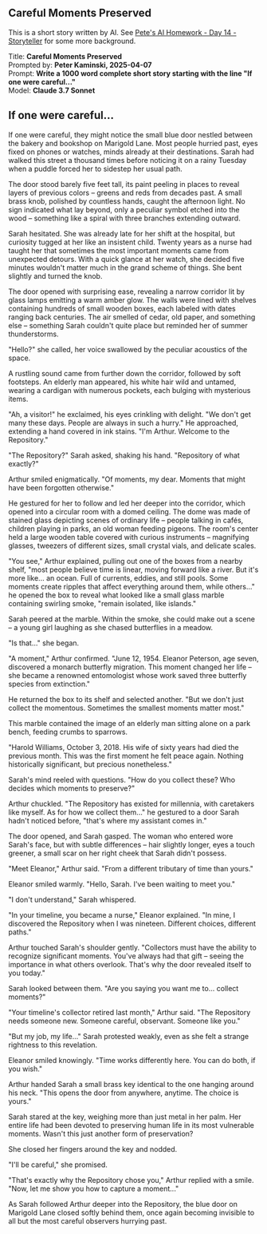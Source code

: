 ## Careful Moments Preserved

This is a short story written by AI. See [Pete's AI Homework - Day 14 - Storyteller](https://petesaihomework.substack.com/p/day-14-storyteller) for some more background.

Title: **Careful Moments Preserved**  
Prompted by: **Peter Kaminski, 2025-04-07**  
Prompt: **Write a 1000 word complete short story starting with the line "If one were careful..."**  
Model: **Claude 3.7 Sonnet**  

## If one were careful...

If one were careful, they might notice the small blue door nestled between the bakery and bookshop on Marigold Lane. Most people hurried past, eyes fixed on phones or watches, minds already at their destinations. Sarah had walked this street a thousand times before noticing it on a rainy Tuesday when a puddle forced her to sidestep her usual path.

The door stood barely five feet tall, its paint peeling in places to reveal layers of previous colors – greens and reds from decades past. A small brass knob, polished by countless hands, caught the afternoon light. No sign indicated what lay beyond, only a peculiar symbol etched into the wood – something like a spiral with three branches extending outward.

Sarah hesitated. She was already late for her shift at the hospital, but curiosity tugged at her like an insistent child. Twenty years as a nurse had taught her that sometimes the most important moments came from unexpected detours. With a quick glance at her watch, she decided five minutes wouldn't matter much in the grand scheme of things. She bent slightly and turned the knob.

The door opened with surprising ease, revealing a narrow corridor lit by glass lamps emitting a warm amber glow. The walls were lined with shelves containing hundreds of small wooden boxes, each labeled with dates ranging back centuries. The air smelled of cedar, old paper, and something else – something Sarah couldn't quite place but reminded her of summer thunderstorms.

"Hello?" she called, her voice swallowed by the peculiar acoustics of the space.

A rustling sound came from further down the corridor, followed by soft footsteps. An elderly man appeared, his white hair wild and untamed, wearing a cardigan with numerous pockets, each bulging with mysterious items.

"Ah, a visitor!" he exclaimed, his eyes crinkling with delight. "We don't get many these days. People are always in such a hurry." He approached, extending a hand covered in ink stains. "I'm Arthur. Welcome to the Repository."

"The Repository?" Sarah asked, shaking his hand. "Repository of what exactly?"

Arthur smiled enigmatically. "Of moments, my dear. Moments that might have been forgotten otherwise."

He gestured for her to follow and led her deeper into the corridor, which opened into a circular room with a domed ceiling. The dome was made of stained glass depicting scenes of ordinary life – people talking in cafés, children playing in parks, an old woman feeding pigeons. The room's center held a large wooden table covered with curious instruments – magnifying glasses, tweezers of different sizes, small crystal vials, and delicate scales.

"You see," Arthur explained, pulling out one of the boxes from a nearby shelf, "most people believe time is linear, moving forward like a river. But it's more like... an ocean. Full of currents, eddies, and still pools. Some moments create ripples that affect everything around them, while others..." he opened the box to reveal what looked like a small glass marble containing swirling smoke, "remain isolated, like islands."

Sarah peered at the marble. Within the smoke, she could make out a scene – a young girl laughing as she chased butterflies in a meadow.

"Is that..." she began.

"A moment," Arthur confirmed. "June 12, 1954. Eleanor Peterson, age seven, discovered a monarch butterfly migration. This moment changed her life – she became a renowned entomologist whose work saved three butterfly species from extinction."

He returned the box to its shelf and selected another. "But we don't just collect the momentous. Sometimes the smallest moments matter most."

This marble contained the image of an elderly man sitting alone on a park bench, feeding crumbs to sparrows.

"Harold Williams, October 3, 2018. His wife of sixty years had died the previous month. This was the first moment he felt peace again. Nothing historically significant, but precious nonetheless."

Sarah's mind reeled with questions. "How do you collect these? Who decides which moments to preserve?"

Arthur chuckled. "The Repository has existed for millennia, with caretakers like myself. As for how we collect them..." he gestured to a door Sarah hadn't noticed before, "that's where my assistant comes in."

The door opened, and Sarah gasped. The woman who entered wore Sarah's face, but with subtle differences – hair slightly longer, eyes a touch greener, a small scar on her right cheek that Sarah didn't possess.

"Meet Eleanor," Arthur said. "From a different tributary of time than yours."

Eleanor smiled warmly. "Hello, Sarah. I've been waiting to meet you."

"I don't understand," Sarah whispered.

"In your timeline, you became a nurse," Eleanor explained. "In mine, I discovered the Repository when I was nineteen. Different choices, different paths."

Arthur touched Sarah's shoulder gently. "Collectors must have the ability to recognize significant moments. You've always had that gift – seeing the importance in what others overlook. That's why the door revealed itself to you today."

Sarah looked between them. "Are you saying you want me to... collect moments?"

"Your timeline's collector retired last month," Arthur said. "The Repository needs someone new. Someone careful, observant. Someone like you."

"But my job, my life..." Sarah protested weakly, even as she felt a strange rightness to this revelation.

Eleanor smiled knowingly. "Time works differently here. You can do both, if you wish."

Arthur handed Sarah a small brass key identical to the one hanging around his neck. "This opens the door from anywhere, anytime. The choice is yours."

Sarah stared at the key, weighing more than just metal in her palm. Her entire life had been devoted to preserving human life in its most vulnerable moments. Wasn't this just another form of preservation?

She closed her fingers around the key and nodded.

"I'll be careful," she promised.

"That's exactly why the Repository chose you," Arthur replied with a smile. "Now, let me show you how to capture a moment..."

As Sarah followed Arthur deeper into the Repository, the blue door on Marigold Lane closed softly behind them, once again becoming invisible to all but the most careful observers hurrying past.

